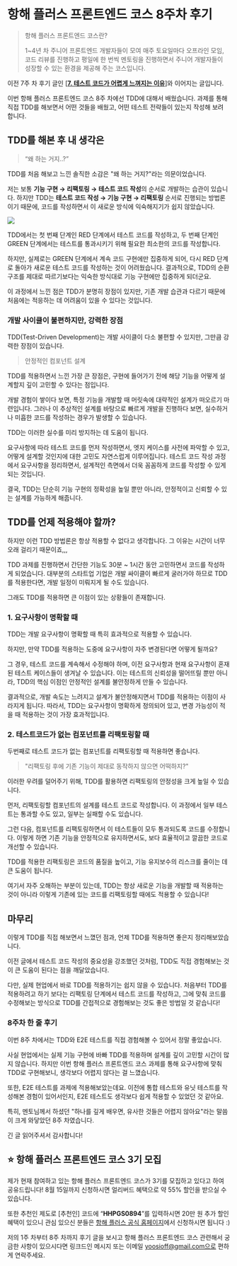 # 항해 플러스 프론트엔드 코스 8주차 후기

> 항해 플러스 프론트엔드 코스란?
>
> 1~4년 차 주니어 프론트엔드 개발자들이 모여 매주 토요일마다 오프라인 모임, 코드 리뷰를 진행하고
> 평일에 한 번씩 멘토링을 진행하면서 주니어 개발자들이 성장할 수 있는 환경을 제공해 주는 코스입니다.

이전 7주 차 후기 글인 [[**7. 테스트 코드가 어렵게 느껴지는 이유**](https://velog.io/@yoosion030/7.-%ED%85%8C%EC%8A%A4%ED%8A%B8-%EC%BD%94%EB%93%9C%EA%B0%80-%EC%96%B4%EB%A0%B5%EA%B2%8C-%EB%8A%90%EA%BB%B4%EC%A7%80%EB%8A%94-%EC%9D%B4%EC%9C%A0)]와 이어지는 글입니다.

이번 항해 플러스 프론트엔드 코스 8주 차에선 TDD에 대해서 배웠습니다.
과제를 통해 직접 TDD를 해보면서 어떤 것들을 배웠고, 어떤 테스트 전략들이 있는지 작성해 보려 합니다.

## TDD를 해본 후 내 생각은

> “왜 하는 거지..?”

TDD를 처음 해보고 느낀 솔직한 소감은 "왜 하는 거지?"라는 의문이었습니다.

저는 보통 **기능 구현 → 리팩토링 → 테스트 코드 작성**의 순서로 개발하는 습관이 있습니다.
하지만 TDD는 **테스트 코드 작성 → 기능 구현 → 리팩토링** 순서로 진행되는 방법론이기 때문에, 코드를 작성하면서 이 새로운 방식에 익숙해지기가 쉽지 않았습니다.

![](https://velog.velcdn.com/images/yoosion030/post/55e25100-173c-4cbd-af34-c6125101ba84/image.png)

TDD에서는 첫 번째 단계인 RED 단계에서 테스트 코드를 작성하고, 두 번째 단계인 GREEN 단계에서는 테스트를 통과시키기 위해 필요한 최소한의 코드를 작성합니다.

하지만, 실제로는 GREEN 단계에서 계속 코드 구현에만 집중하게 되어, 다시 RED 단계로 돌아가 새로운 테스트 코드를 작성하는 것이 어려웠습니다.
결과적으로, TDD의 순환 구조를 제대로 따르기보다는 익숙한 방식대로 기능 구현에만 집중하게 되더군요.

이 과정에서 느낀 점은 TDD가 분명히 장점이 있지만, 기존 개발 습관과 다르기 때문에 처음에는 적응하는 데 어려움이 있을 수 있다는 것입니다.

### 개발 사이클이 불편하지만, 강력한 장점

TDD(Test-Driven Development)는 개발 사이클이 다소 불편할 수 있지만, 그만큼 강력한 장점이 있습니다.

> 안정적인 컴포넌트 설계

TDD를 적용하면서 느낀 가장 큰 장점은, 구현에 들어가기 전에 해당 기능을 어떻게 설계할지 깊이 고민할 수 있다는 점입니다.

개발 경험이 쌓이다 보면, 특정 기능을 개발할 때 머릿속에 대략적인 설계가 떠오르기 마련입니다. 그러나 이 추상적인 설계를 바탕으로 빠르게 개발을 진행하다 보면, 실수하거나 미흡한 코드를 작성하는 경우가 발생할 수 있습니다.

TDD는 이러한 실수를 미리 방지하는 데 도움이 됩니다.

요구사항에 따라 테스트 코드를 먼저 작성하면서, 엣지 케이스를 사전에 파악할 수 있고, 어떻게 설계할 것인지에 대한 고민도 자연스럽게 이루어집니다. 테스트 코드 작성 과정에서 요구사항을 정리하면서, 설계적인 측면에서 더욱 꼼꼼하게 코드를 작성할 수 있게 되는 것입니다.

결국, TDD는 단순히 기능 구현의 정확성을 높일 뿐만 아니라, 안정적이고 신뢰할 수 있는 설계를 가능하게 해줍니다.

## TDD를 언제 적용해야 할까?

하지만 이런 TDD 방법론은 항상 적용할 수 없다고 생각합니다.
그 이유는 시간이 너무 오래 걸리기 때문이죠,,,

TDD 과제를 진행하면서 간단한 기능도 30분 ~ 1시간 동안 고민하면서 코드를 작성하게 되었습니다.
대부분의 스타트업 기업은 개발 싸이클이 빠르게 굴러가야 하므로 TDD를 적용한다면, 개발 일정이 미뤄지게 될 수도 있습니다.

그래도 TDD를 적용하면 큰 이점이 있는 상황들이 존재합니다.

### 1. 요구사항이 명확할 때

TDD는 개발 요구사항이 명확할 때 특히 효과적으로 적용할 수 있습니다.

하지만, 만약 TDD를 적용하는 도중에 요구사항이 자주 변경된다면 어떻게 될까요?

그 경우, 테스트 코드를 계속해서 수정해야 하며, 이전 요구사항과 현재 요구사항이 혼재된 테스트 케이스들이 생겨날 수 있습니다. 이는 테스트의 신뢰성을 떨어뜨릴 뿐만 아니라, TDD의 핵심 이점인 안정적인 설계를 불안정하게 만들 수 있습니다.

결과적으로, 개발 속도는 느려지고 설계가 불안정해지면서 TDD를 적용하는 이점이 사라지게 됩니다.
따라서, TDD는 요구사항이 명확하게 정의되어 있고, 변경 가능성이 적을 때 적용하는 것이 가장 효과적입니다.

### 2. 테스트코드가 없는 컴포넌트를 리팩토링할 때

두번째로 테스트 코드가 없는 컴포넌트를 리팩토링할 때 적용하면 좋습니다.

> "리팩토링 후에 기존 기능이 제대로 동작하지 않으면 어떡하지?"

이러한 우려를 덜어주기 위해, TDD를 활용하면 리팩토링의 안정성을 크게 높일 수 있습니다.

먼저, 리팩토링할 컴포넌트의 설계를 테스트 코드로 작성합니다.
이 과정에서 일부 테스트는 통과할 수도 있고, 일부는 실패할 수도 있습니다.

그런 다음, 컴포넌트를 리팩토링하면서 이 테스트들이 모두 통과되도록 코드를 수정합니다.
이렇게 하면 기존 기능을 안정적으로 유지하면서도, 보다 효율적이고 깔끔한 코드로 개선할 수 있습니다.

TDD를 적용한 리팩토링은 코드의 품질을 높이고, 기능 유지보수의 리스크를 줄이는 데 큰 도움이 됩니다.

여기서 자주 오해하는 부분이 있는데, TDD는 항상 새로운 기능을 개발할 때 적용하는 것이 아니라 이렇게 기존에 있는 코드를 리팩토링할 때에도 적용할 수 있습니다!

## 마무리

이렇게 TDD를 직접 해보면서 느꼈던 점과, 언제 TDD를 적용하면 좋은지 정리해보았습니다.

이전 글에서 테스트 코드 작성의 중요성을 강조했던 것처럼, TDD도 직접 경험해보는 것이 큰 도움이 된다는 점을 깨달았습니다.

다만, 실제 현업에서 바로 TDD를 적용하기는 쉽지 않을 수 있습니다. 처음부터 TDD를 적용하려고 하기 보다는 리팩토링 단계에서 테스트 코드를 작성하고, 그에 맞춰 코드를 수정해보는 방식으로 TDD를 간접적으로 경험해보는 것도 좋은 방법일 것 같습니다!

### 8주차 한 줄 후기

이번 8주 차에서는 TDD와 E2E 테스트를 직접 경험해볼 수 있어서 정말 좋았습니다.

사실 현업에서는 실제 기능 구현에 바빠 TDD를 적용하며 설계를 깊이 고민할 시간이 많지 않습니다.
하지만 이번 항해 플러스 프론트엔드 코스 과제를 통해 요구사항에 맞춰 TDD로 구현해보니, 생각보다 어렵지 않다는 걸 느꼈습니다.

또한, E2E 테스트를 과제에 적용해보았는데요.
이전에 통합 테스트와 유닛 테스트를 작성해본 경험이 있어서인지, E2E 테스트도 생각보다 쉽게 적용할 수 있었던 것 같아요.

특히, 멘토님께서 하셨던 "하나를 깊게 배우면, 유사한 것들은 어렵지 않아요"라는 말씀이 크게 와닿았던 8주 차였습니다.

긴 글 읽어주셔서 감사합니다!

## ⭐️ 항해 플러스 프론트엔드 코스 3기 모집

제가 현재 참여하고 있는 항해 플러스 프론트엔드 코스가 3기를 모집하고 있다고 하여 공유드립니다!
8월 15일까지 신청하시면 얼리버드 혜택으로 약 55% 할인을 받으실 수 있습니다.

또한 추천인 제도로 [추천인] 코드에 “**HHPGS0894**”를 입력하시면 20만 원 추가 할인 혜택이 있으니
관심 있으신 분들은 [항해 플러스 공식 홈페이지](https://hanghae99.spartacodingclub.kr/plus/fe)에서 신청하시면 됩니다 :)

저의 1주 차부터 8주 차까지 후기 글을 보시고 항해 플러스 프론트엔드 코스 관련해서 궁금한 사항이 있으시다면 링크드인 메시지 또는 이메일 yoosioff@gmail.com으로 편하게 연락주세요.
